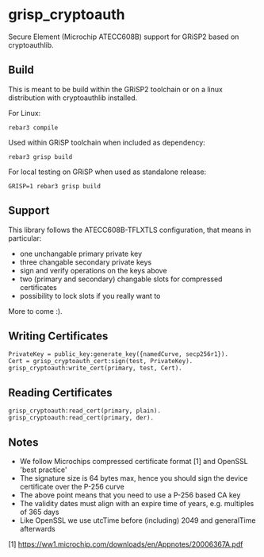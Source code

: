 grisp_cryptoauth
================

Secure Element (Microchip ATECC608B) support for GRiSP2 based on cryptoauthlib.

Build
-----

This is meant to be build within the GRiSP2 toolchain or on a linux distribution
with cryptoauthlib installed.

For Linux:

```
rebar3 compile
```

Used within GRiSP toolchain when included as dependency:

```
rebar3 grisp build
```

For local testing on GRiSP when used as standalone release:

```
GRISP=1 rebar3 grisp build
```


Support
-------

This library follows the ATECC608B-TFLXTLS configuration, that means in particular:

* one unchangable primary private key
* three changable secondary private keys
* sign and verify operations on the keys above
* two (primary and secondary) changable slots for compressed certificates
* possibility to lock slots if you really want to

More to come :).


Writing Certificates
--------------------

```
PrivateKey = public_key:generate_key({namedCurve, secp256r1}).
Cert = grisp_cryptoauth_cert:sign(test, PrivateKey).
grisp_cryptoauth:write_cert(primary, test, Cert).
```


Reading Certificates
--------------------

```
grisp_cryptoauth:read_cert(primary, plain).
grisp_cryptoauth:read_cert(primary, der).
```


Notes
-----

* We follow Microchips compressed certificate format [1] and OpenSSL 'best practice'
* The signature size is 64 bytes max, hence you should sign the device certificate over the P-256 curve
* The above point means that you need to use a P-256 based CA key
* The validity dates must align with an expire time of years, e.g. multiples of 365 days
* Like OpenSSL we use utcTime before (including) 2049 and generalTime afterwards

[1] https://ww1.microchip.com/downloads/en/Appnotes/20006367A.pdf
